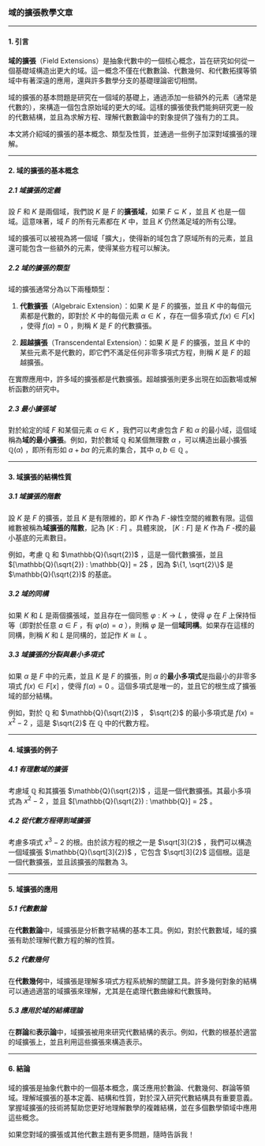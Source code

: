 ### 域的擴張教學文章

---

#### 1. 引言

**域的擴張**（Field Extensions）是抽象代數中的一個核心概念，旨在研究如何從一個基礎域構造出更大的域。這一概念不僅在代數數論、代數幾何、和代數拓撲等領域中有著深遠的應用，還與許多數學分支的基礎理論密切相關。

域的擴張的基本問題是研究在一個域的基礎上，通過添加一些額外的元素（通常是代數的），來構造一個包含原始域的更大的域。這樣的擴張使我們能夠研究更一般的代數結構，並且為求解方程、理解代數數論中的對象提供了強有力的工具。

本文將介紹域的擴張的基本概念、類型及性質，並通過一些例子加深對域擴張的理解。

---

#### 2. 域的擴張的基本概念

##### 2.1 域擴張的定義

設  $`F`$  和  $`K`$  是兩個域，我們說  $`K`$  是  $`F`$  的**擴張域**，如果  $`F \subseteq K`$ ，並且  $`K`$  也是一個域。這意味著，域  $`F`$  的所有元素都在  $`K`$  中，並且  $`K`$  仍然滿足域的所有公理。

域的擴張可以被視為將一個域「擴大」，使得新的域包含了原域所有的元素，並且還可能包含一些額外的元素，使得某些方程可以解決。

##### 2.2 域的擴張的類型

域的擴張通常分為以下兩種類型：

1. **代數擴張**（Algebraic Extension）：如果  $`K`$  是  $`F`$  的擴張，並且  $`K`$  中的每個元素都是代數的，即對於  $`K`$  中的每個元素  $`\alpha \in K`$ ，存在一個多項式  $`f(x) \in F[x]`$ ，使得  $`f(\alpha) = 0`$ ，則稱  $`K`$  是  $`F`$  的代數擴張。

2. **超越擴張**（Transcendental Extension）：如果  $`K`$  是  $`F`$  的擴張，並且  $`K`$  中的某些元素不是代數的，即它們不滿足任何非零多項式方程，則稱  $`K`$  是  $`F`$  的超越擴張。

在實際應用中，許多域的擴張都是代數擴張。超越擴張則更多出現在如函數場或解析函數的研究中。

##### 2.3 最小擴張域

對於給定的域  $`F`$  和某個元素  $`\alpha \in K`$ ，我們可以考慮包含  $`F`$  和  $`\alpha`$  的最小域，這個域稱為**域的最小擴張**。例如，對於數域  $`\mathbb{Q}`$  和某個無理數  $`\alpha`$ ，可以構造出最小擴張  $`\mathbb{Q}(\alpha)`$ ，即所有形如  $`a + b\alpha`$  的元素的集合，其中  $`a, b \in \mathbb{Q}`$ 。

---

#### 3. 域擴張的結構性質

##### 3.1 域擴張的階數

設  $`K`$  是  $`F`$  的擴張，並且  $`K`$  是有限維的，即  $`K`$  作為  $`F`$ -線性空間的維數有限。這個維數被稱為**域擴張的階數**，記為  $`[K : F]`$ 。具體來說， $`[K : F]`$  是  $`K`$  作為  $`F`$ -模的最小基底的元素數目。

例如，考慮  $`\mathbb{Q}`$  和  $`\mathbb{Q}(\sqrt{2})`$ ，這是一個代數擴張，並且  $`[\mathbb{Q}(\sqrt{2}) : \mathbb{Q}] = 2`$ ，因為  $`\{1, \sqrt{2}\}`$  是  $`\mathbb{Q}(\sqrt{2})`$  的基底。

##### 3.2 域的同構

如果  $`K`$  和  $`L`$  是兩個擴張域，並且存在一個同態  $`\varphi: K \to L`$ ，使得  $`\varphi`$  在  $`F`$  上保持恒等（即對於任意  $`a \in F`$ ，有  $`\varphi(a) = a`$ ），則稱  $`\varphi`$  是一個**域同構**。如果存在這樣的同構，則稱  $`K`$  和  $`L`$  是同構的，並記作  $`K \cong L`$ 。

##### 3.3 域擴張的分裂與最小多項式

如果  $`\alpha`$  是  $`F`$  中的元素，並且  $`K`$  是  $`F`$  的擴張，則  $`\alpha`$  的**最小多項式**是指最小的非零多項式  $`f(x) \in F[x]`$ ，使得  $`f(\alpha) = 0`$ 。這個多項式是唯一的，並且它的根生成了擴張域的部分結構。

例如，對於  $`\mathbb{Q}`$  和  $`\mathbb{Q}(\sqrt{2})`$ ， $`\sqrt{2}`$  的最小多項式是  $`f(x) = x^2 - 2`$ ，這是  $`\sqrt{2}`$  在  $`\mathbb{Q}`$  中的代數方程。

---

#### 4. 域擴張的例子

##### 4.1 有理數域的擴張

考慮域  $`\mathbb{Q}`$  和其擴張  $`\mathbb{Q}(\sqrt{2})`$ ，這是一個代數擴張。其最小多項式為  $`x^2 - 2`$ ，並且  $`[\mathbb{Q}(\sqrt{2}) : \mathbb{Q}] = 2`$ 。

##### 4.2 從代數方程得到域擴張

考慮多項式  $`x^3 - 2`$  的根。由於該方程的根之一是  $`\sqrt[3]{2}`$ ，我們可以構造一個域擴張  $`\mathbb{Q}(\sqrt[3]{2})`$ ，它包含  $`\sqrt[3]{2}`$  這個根。這是一個代數擴張，並且該擴張的階數為 3。

---

#### 5. 域擴張的應用

##### 5.1 代數數論

在**代數數論**中，域擴張是分析數字結構的基本工具。例如，對於代數數域，域的擴張有助於理解代數方程的解的性質。

##### 5.2 代數幾何

在**代數幾何**中，域擴張是理解多項式方程系統解的關鍵工具。許多幾何對象的結構可以通過適當的域擴張來理解，尤其是在處理代數曲線和代數簇時。

##### 5.3 應用於域的結構理論

在**群論**和**表示論**中，域擴張被用來研究代數結構的表示。例如，代數的根基於適當的域擴張上，並且利用這些擴張來構造表示。

---

#### 6. 結論

域的擴張是抽象代數中的一個基本概念，廣泛應用於數論、代數幾何、群論等領域。理解域擴張的基本定義、結構和性質，對於深入研究代數結構具有重要意義。掌握域擴張的技術將幫助您更好地理解數學的複雜結構，並在多個數學領域中應用這些概念。

如果您對域的擴張或其他代數主題有更多問題，隨時告訴我！